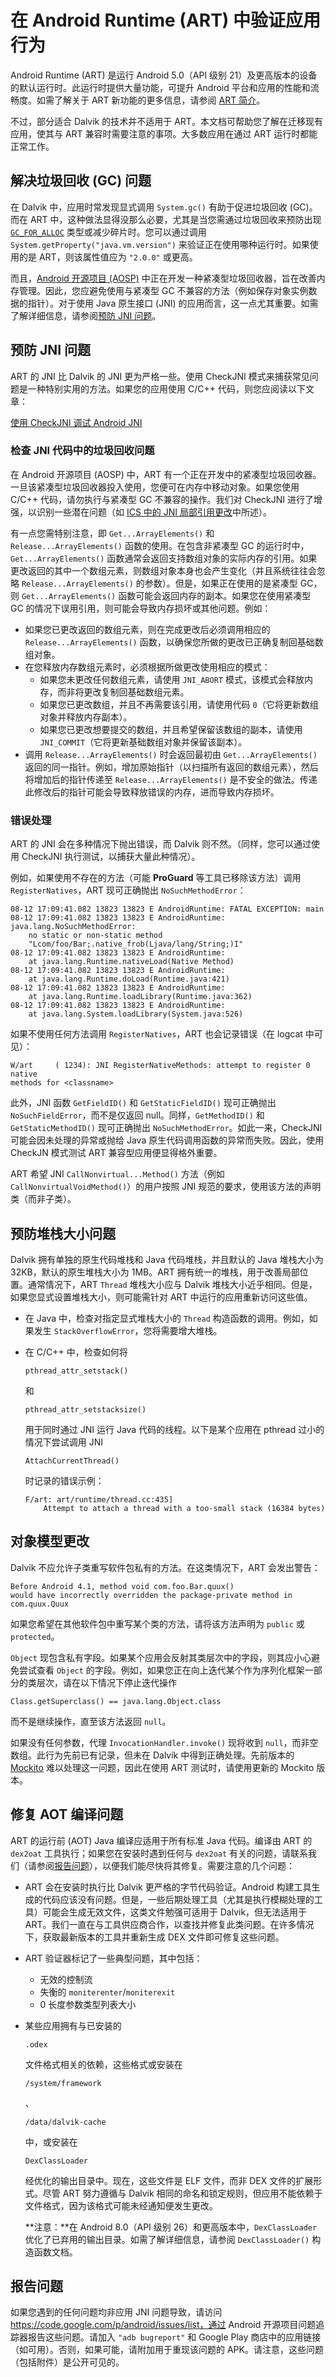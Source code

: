 # 在 Android Runtime (ART) 中验证应用行为

 







Android Runtime (ART) 是运行 Android 5.0（API 级别 21）及更高版本的设备的默认运行时。此运行时提供大量功能，可提升 Android 平台和应用的性能和流畅度。如需了解关于 ART 新功能的更多信息，请参阅 [ART 简介](https://source.android.com/devices/tech/dalvik/art.html)。

不过，部分适合 Dalvik 的技术并不适用于 ART。本文档可帮助您了解在迁移现有应用，使其与 ART 兼容时需要注意的事项。大多数应用在通过 ART 运行时都能正常工作。

## 解决垃圾回收 (GC) 问题

在 Dalvik 中，应用时常发现显式调用 `System.gc()` 有助于促进垃圾回收 (GC)。而在 ART 中，这种做法显得没那么必要，尤其是当您需通过垃圾回收来预防出现 [`GC_FOR_ALLOC`](https://developer.android.com/tools/debugging/debugging-memory#LogMessages) 类型或减少碎片时。您可以通过调用 `System.getProperty("java.vm.version")` 来验证正在使用哪种运行时。如果使用的是 ART，则该属性值应为 `"2.0.0"` 或更高。

而且，[Android 开源项目 (AOSP)](https://source.android.com/) 中正在开发一种紧凑型垃圾回收器，旨在改善内存管理。因此，您应避免使用与紧凑型 GC 不兼容的方法（例如保存对象实例数据的指针）。对于使用 Java 原生接口 (JNI) 的应用而言，这一点尤其重要。如需了解详细信息，请参阅[预防 JNI 问题](https://developer.android.com/guide/practices/verifying-apps-art.html#JNI_Issues)。

## 预防 JNI 问题

ART 的 JNI 比 Dalvik 的 JNI 更为严格一些。使用 CheckJNI 模式来捕获常见问题是一种特别实用的方法。如果您的应用使用 C/C++ 代码，则您应阅读以下文章：

[使用 CheckJNI 调试 Android JNI](http://android-developers.blogspot.com/2011/07/debugging-android-jni-with-checkjni.html)

### 检查 JNI 代码中的垃圾回收问题

在 Android 开源项目 (AOSP) 中，ART 有一个正在开发中的紧凑型垃圾回收器。一旦该紧凑型垃圾回收器投入使用，您便可在内存中移动对象。如果您使用 C/C++ 代码，请勿执行与紧凑型 GC 不兼容的操作。我们对 CheckJNI 进行了增强，以识别一些潜在问题（如 [ICS 中的 JNI 局部引用更改](http://android-developers.blogspot.com/2011/11/jni-local-reference-changes-in-ics.html)中所述）。

有一点您需特别注意，即 `Get...ArrayElements()` 和 `Release...ArrayElements()` 函数的使用。在包含非紧凑型 GC 的运行时中，`Get...ArrayElements()` 函数通常会返回支持数组对象的实际内存的引用。如果更改返回的其中一个数组元素，则数组对象本身也会产生变化（并且系统往往会忽略 `Release...ArrayElements()` 的参数）。但是，如果正在使用的是紧凑型 GC，则 `Get...ArrayElements()` 函数可能会返回内存的副本。如果您在使用紧凑型 GC 的情况下误用引用，则可能会导致内存损坏或其他问题。例如：

- 如果您已更改返回的数组元素，则在完成更改后必须调用相应的 `Release...ArrayElements()` 函数，以确保您所做的更改已正确复制回基础数组对象。
- 在您释放内存数组元素时，必须根据所做更改使用相应的模式：
    - 如果您未更改任何数组元素，请使用 `JNI_ABORT` 模式，该模式会释放内存，而非将更改复制回基础数组元素。
    - 如果您已更改数组，并且不再需要该引用，请使用代码 `0`（它将更新数组对象并释放内存副本）。
    - 如果您已更改想要提交的数组，并且希望保留该数组的副本，请使用 `JNI_COMMIT`（它将更新基础数组对象并保留该副本）。
- 调用 `Release...ArrayElements()` 时会返回最初由 `Get...ArrayElements()` 返回的同一指针。例如，增加原始指针（以扫描所有返回的数组元素），然后将增加后的指针传递至 `Release...ArrayElements()` 是不安全的做法。传递此修改后的指针可能会导致释放错误的内存，进而导致内存损坏。

### 错误处理

ART 的 JNI 会在多种情况下抛出错误，而 Dalvik 则不然。（同样，您可以通过使用 CheckJNI 执行测试，以捕获大量此种情况）。

例如，如果使用不存在的方法（可能 **ProGuard** 等工具已移除该方法）调用 `RegisterNatives`，ART 现可正确抛出 `NoSuchMethodError`：

```
08-12 17:09:41.082 13823 13823 E AndroidRuntime: FATAL EXCEPTION: main
08-12 17:09:41.082 13823 13823 E AndroidRuntime: java.lang.NoSuchMethodError:
    no static or non-static method
    "Lcom/foo/Bar;.native_frob(Ljava/lang/String;)I"
08-12 17:09:41.082 13823 13823 E AndroidRuntime:
    at java.lang.Runtime.nativeLoad(Native Method)
08-12 17:09:41.082 13823 13823 E AndroidRuntime:
    at java.lang.Runtime.doLoad(Runtime.java:421)
08-12 17:09:41.082 13823 13823 E AndroidRuntime:
    at java.lang.Runtime.loadLibrary(Runtime.java:362)
08-12 17:09:41.082 13823 13823 E AndroidRuntime:
    at java.lang.System.loadLibrary(System.java:526)
```

如果不使用任何方法调用 `RegisterNatives`，ART 也会记录错误（在 logcat 中可见）：

```
W/art     ( 1234): JNI RegisterNativeMethods: attempt to register 0 native
methods for <classname>
```

此外，JNI 函数 `GetFieldID()` 和 `GetStaticFieldID()` 现可正确抛出 `NoSuchFieldError`，而不是仅返回 null。同样，`GetMethodID()` 和 `GetStaticMethodID()` 现可正确抛出 `NoSuchMethodError`。如此一来，CheckJNI 可能会因未处理的异常或抛给 Java 原生代码调用函数的异常而失败。因此，使用 CheckJN 模式测试 ART 兼容型应用便显得格外重要。

ART 希望 JNI `CallNonvirtual...Method()` 方法（例如 `CallNonvirtualVoidMethod()`）的用户按照 JNI 规范的要求，使用该方法的声明类（而非子类）。

## 预防堆栈大小问题

Dalvik 拥有单独的原生代码堆栈和 Java 代码堆栈，并且默认的 Java 堆栈大小为 32KB，默认的原生堆栈大小为 1MB。ART 拥有统一的堆栈，用于改善局部位置。通常情况下，ART `Thread` 堆栈大小应与 Dalvik 堆栈大小近乎相同。但是，如果您显式设置堆栈大小，则可能需针对 ART 中运行的应用重新访问这些值。

- 在 Java 中，检查对指定显式堆栈大小的 `Thread` 构造函数的调用。例如，如果发生 `StackOverflowError`，您将需要增大堆栈。

- 在 C/C++ 中，检查如何将

     

    ```
    pthread_attr_setstack()
    ```

     

    和

     

    ```
    pthread_attr_setstacksize()
    ```

     

    用于同时通过 JNI 运行 Java 代码的线程。以下是某个应用在 pthread 过小的情况下尝试调用 JNI

     

    ```
    AttachCurrentThread()
    ```

     

    时记录的错误示例：

    ```
    F/art: art/runtime/thread.cc:435]
        Attempt to attach a thread with a too-small stack (16384 bytes)
    ```

## 对象模型更改

Dalvik 不应允许子类重写软件包私有的方法。在这类情况下，ART 会发出警告：

```
Before Android 4.1, method void com.foo.Bar.quux()
would have incorrectly overridden the package-private method in
com.quux.Quux
```

如果您希望在其他软件包中重写某个类的方法，请将该方法声明为 `public` 或 `protected`。

`Object` 现包含私有字段。如果某个应用会反射其类层次中的字段，则其应小心避免尝试查看 `Object` 的字段。例如，如果您正在向上迭代某个作为序列化框架一部分的类层次，请在以下情况下停止迭代操作

```
Class.getSuperclass() == java.lang.Object.class
```

而不是继续操作，直至该方法返回 `null`。

如果没有任何参数，代理 `InvocationHandler.invoke()` 现将收到 `null`，而非空数组。此行为先前已有记录，但未在 Dalvik 中得到正确处理。先前版本的 [Mockito](https://code.google.com/p/mockito/) 难以处理这一问题，因此在使用 ART 测试时，请使用更新的 Mockito 版本。

## 修复 AOT 编译问题

ART 的运行前 (AOT) Java 编译应适用于所有标准 Java 代码。编译由 ART 的 `dex2oat` 工具执行；如果您在安装时遇到任何与 `dex2oat` 有关的问题，请联系我们（请参阅[报告问题](https://developer.android.com/guide/practices/verifying-apps-art.html#Reporting_Problems)），以便我们能尽快将其修复。需要注意的几个问题：

- ART 会在安装时执行比 Dalvik 更严格的字节代码验证。Android 构建工具生成的代码应该没有问题。但是，一些后期处理工具（尤其是执行模糊处理的工具）可能会生成无效文件，这类文件勉强可适用于 Dalvik，但无法适用于 ART。我们一直在与工具供应商合作，以查找并修复此类问题。在许多情况下，获取最新版本的工具并重新生成 DEX 文件即可修复这些问题。

- ART 验证器标记了一些典型问题，其中包括：

    - 无效的控制流
    - 失衡的 `moniterenter`/`moniterexit`
    - 0 长度参数类型列表大小

- 某些应用拥有与已安装的

     

    ```
    .odex
    ```

     

    文件格式相关的依赖，这些格式或安装在

     

    ```
    /system/framework
    ```

    、

    ```
    /data/dalvik-cache
    ```

     

    中，或安装在

     

    ```
    DexClassLoader
    ```

     

    经优化的输出目录中。现在，这些文件是 ELF 文件，而非 DEX 文件的扩展形式。尽管 ART 努力遵循与 Dalvik 相同的命名和锁定规则，但应用不能依赖于文件格式，因为该格式可能未经通知便发生更改。

    **注意：**在 Android 8.0（API 级别 26）和更高版本中，`DexClassLoader` 优化了已弃用的输出目录。如需了解详细信息，请参阅 `DexClassLoader()` 构造函数文档。

## 报告问题

如果您遇到的任何问题均非应用 JNI 问题导致，请访问 https://code.google.com/p/android/issues/list，通过 Android 开源项目问题追踪器报告这些问题。请加入 `"adb bugreport"` 和 Google Play 商店中的应用链接（如可用）。否则，如果可能，请附加用于重现该问题的 APK。请注意，这些问题（包括附件）是公开可见的。